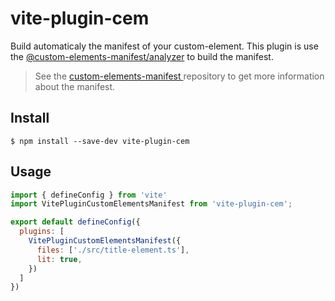 # vite-plugin-cem

Build automaticaly the manifest of your custom-element. This plugin is use the [@custom-elements-manifest/analyzer](https://github.com/open-wc/custom-elements-manifest/tree/master/packages/analyzer) to build the manifest.

> See the [custom-elements-manifest
](https://github.com/webcomponents/custom-elements-manifest) repository to get more information about the manifest.

## Install

```console
$ npm install --save-dev vite-plugin-cem
```

## Usage

```js
import { defineConfig } from 'vite'
import VitePluginCustomElementsManifest from 'vite-plugin-cem';

export default defineConfig({
  plugins: [
    VitePluginCustomElementsManifest({
      files: ['./src/title-element.ts'],
      lit: true,
    })
  ]
})
```